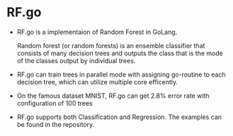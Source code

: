 RF.go
=====

* RF.go is a implementaion of Random Forest in GoLang. 

	Random forest (or random forests) is an ensemble classifier that consists of many decision trees and outputs the class that is the mode of the classes output by individual trees.

* RF.go can train trees in parallel mode with assigning go-routine to each decision tree, which can utilize multiple core efficently.


* On the famous dataset MNIST, RF.go can get 2.8% error rate with configuration of 100 trees 

* RF.go supports both Classification and Regression. The examples can be found in the repository.


